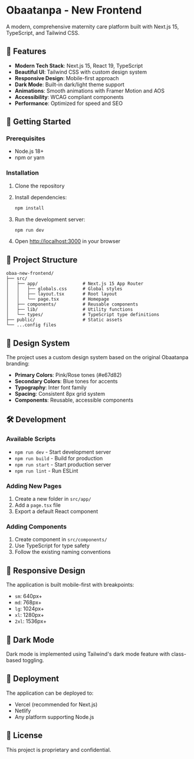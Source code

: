 # Obaatanpa - New Frontend

A modern, comprehensive maternity care platform built with Next.js 15, TypeScript, and Tailwind CSS.

## 🌟 Features

- **Modern Tech Stack**: Next.js 15, React 19, TypeScript
- **Beautiful UI**: Tailwind CSS with custom design system
- **Responsive Design**: Mobile-first approach
- **Dark Mode**: Built-in dark/light theme support
- **Animations**: Smooth animations with Framer Motion and AOS
- **Accessibility**: WCAG compliant components
- **Performance**: Optimized for speed and SEO

## 🚀 Getting Started

### Prerequisites

- Node.js 18+ 
- npm or yarn

### Installation

1. Clone the repository
2. Install dependencies:
   ```bash
   npm install
   ```

3. Run the development server:
   ```bash
   npm run dev
   ```

4. Open [http://localhost:3000](http://localhost:3000) in your browser

## 📁 Project Structure

```
obaa-new-frontend/
├── src/
│   ├── app/                 # Next.js 15 App Router
│   │   ├── globals.css      # Global styles
│   │   ├── layout.tsx       # Root layout
│   │   └── page.tsx         # Homepage
│   ├── components/          # Reusable components
│   ├── lib/                 # Utility functions
│   └── types/               # TypeScript type definitions
├── public/                  # Static assets
└── ...config files
```

## 🎨 Design System

The project uses a custom design system based on the original Obaatanpa branding:

- **Primary Colors**: Pink/Rose tones (#e67d82)
- **Secondary Colors**: Blue tones for accents
- **Typography**: Inter font family
- **Spacing**: Consistent 8px grid system
- **Components**: Reusable, accessible components

## 🛠️ Development

### Available Scripts

- `npm run dev` - Start development server
- `npm run build` - Build for production
- `npm run start` - Start production server
- `npm run lint` - Run ESLint

### Adding New Pages

1. Create a new folder in `src/app/`
2. Add a `page.tsx` file
3. Export a default React component

### Adding Components

1. Create component in `src/components/`
2. Use TypeScript for type safety
3. Follow the existing naming conventions

## 📱 Responsive Design

The application is built mobile-first with breakpoints:

- `sm`: 640px+
- `md`: 768px+
- `lg`: 1024px+
- `xl`: 1280px+
- `2xl`: 1536px+

## 🌙 Dark Mode

Dark mode is implemented using Tailwind's dark mode feature with class-based toggling.

## 🚀 Deployment

The application can be deployed to:

- Vercel (recommended for Next.js)
- Netlify
- Any platform supporting Node.js

## 📄 License

This project is proprietary and confidential.
